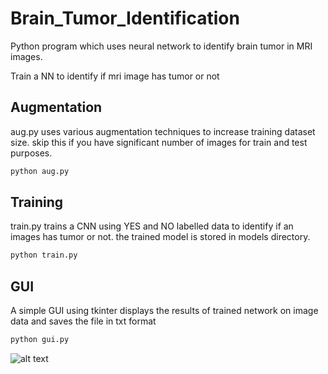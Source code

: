 # Brain_Tumor_Identification
Python program which uses neural network to identify brain tumor in MRI images.

Train a NN to identify if mri image has tumor or not
## Augmentation
aug.py uses various augmentation techniques to increase training dataset size. skip this if you have significant number of images for train and test purposes.

```bash
python aug.py
```

## Training
train.py trains a CNN using YES and NO labelled data to identify if an images has tumor or not.
the trained model is stored in models directory.
```python
python train.py
```

## GUI
A simple GUI using tkinter displays the results of trained network on image data and saves the file in txt format
```python
python gui.py
```
![alt text](https://github.com/Hirva-Bhagat/Brain_Tumor_Identification/edit/main/results/1.png?raw=true)
